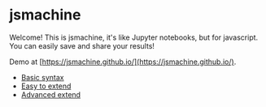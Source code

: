 # jsmachine

Welcome! This is jsmachine, it's like Jupyter notebooks, but for javascript.
You can easily save and share your results!

Demo at [https://jsmachine.github.io/](https://jsmachine.github.io/).

- [Basic syntax](https://jsmachine.github.io/?key=enayzvswcstpnpps5fwkrcnmi&autoplay=1)
- [Easy to extend](https://jsmachine.github.io/?key=5v0v0z7nqx8r7d0b4459ckrzfr&autoplay=1)
- [Advanced extend](https://jsmachine.github.io/?key=8y1e12ckh4s4uuxtd724t2o6r&autoplay=1)
